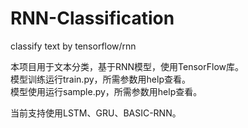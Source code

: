 # RNN-Classification  
classify text by tensorflow/rnn  
    
本项目用于文本分类，基于RNN模型，使用TensorFlow库。  
模型训练运行train.py，所需参数用help查看。  
模型使用运行sample.py，所需参数用help查看。  
    
当前支持使用LSTM、GRU、BASIC-RNN。  
